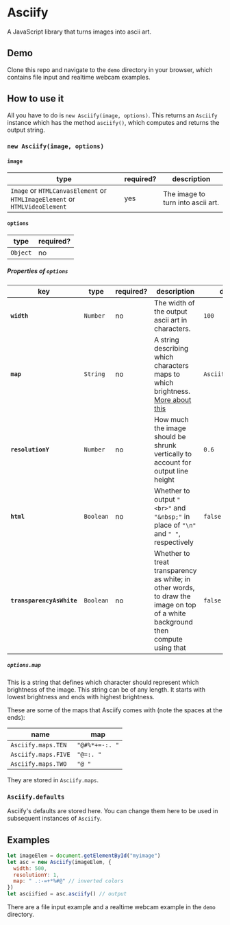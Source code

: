 # Asciify

A JavaScript library that turns images into ascii art.

## Demo

Clone this repo and navigate to the `demo` directory in your browser, which contains file input and realtime webcam examples.

## How to use it

All you have to do is `new Asciify(image, options)`. This returns an `Asciify` instance which has the method `asciify()`, which computes and returns the output string.

### `new Asciify(image, options)`

#### `image`

| type | required? | description |
|------|-----------|-------------|
| `Image` or `HTMLCanvasElement` or `HTMLImageElement` or `HTMLVideoElement` | yes | The image to turn into ascii art. |

#### `options`

| type | required? |
|------|-----------|
| `Object` | no |

##### Properties of `options`

| key | type | required? | description | default |
|-----|------|-----------|-------------|---------|
| **`width`** | `Number` | no | The width of the output ascii art in characters. | `100` |
| **`map`** | `String` | no | A string describing which characters maps to which brightness. [More about this](#optionsmap) | `Asciify.maps.TEN` |
| **`resolutionY`** | `Number` | no | How much the image should be shrunk vertically to account for output line height | `0.6` |
| **`html`** | `Boolean` | no | Whether to output `"<br>"` and `"&nbsp;"` in place of `"\n"` and `" "`, respectively | `false` |
| **`transparencyAsWhite`** | `Boolean` | no | Whether to treat transparency as white; in other words, to draw the image on top of a white background then compute using that | `false` |

##### `options.map`

This is a string that defines which character should represent which brightness of the image. This string can be of any length. It starts with lowest brightness and ends with highest brightness.

These are some of the maps that Asciify comes with (note the spaces at the ends):

| name | map |
|------|-----|
| `Asciify.maps.TEN` | `"@#%*+=-:. "` |
| `Asciify.maps.FIVE` | `"@=:. "` |
| `Asciify.maps.TWO` | `"@ "` |

They are stored in `Asciify.maps`.

### `Asciify.defaults`

Asciify's defaults are stored here. You can change them here to be used in subsequent instances of `Asciify`.

## Examples

```javascript
let imageElem = document.getElementById("myimage")
let asc = new Asciify(imageElem, {
  width: 500,
  resolutionY: 1,
  map: " .:-=+*%#@" // inverted colors
})
let asciified = asc.asciify() // output
```

There are a file input example and a realtime webcam example in the `demo` directory.
